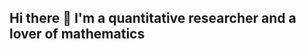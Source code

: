 ## Hi there 👋 I'm a quantitative researcher and a lover of mathematics
<!--
![Profile Photo](start.png)
-->
<!--
**jren-maths/jren-maths** is a ✨ _special_ ✨ repository because its `README.md` (this file) appears on your GitHub profile.

Here are some ideas to get you started:
-->

<!--
- 🔭 I’m currently working on `fixed-income models`
- 🌱 I’m currently learning `stochastic calculus`
- 👯 I’m looking to collaborate on ...
- 🤔 I’m looking for help with ...
- 📫 How to reach me: 
- 😄 Pronouns: ...
- 💬 Ask me about `mathematics, statistics and economics`
- ⚡ Fun fact: I'm a reborn `quant`
-->

